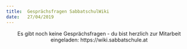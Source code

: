 ```yaml
---
title:  Gesprächsfragen SabbatschulWiki
date:   27/04/2019
---
```


<center>Es gibt noch keine Gesprächsfragen - du bist herzlich zur Mitarbeit eingeladen: https://wiki.sabbatschule.at</center>